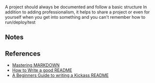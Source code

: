 A project should always be documented and follow a basic structure
In addition to adding professionalism, it helps to share a project or even for yourself when you get into something and you can't remember how to run/deploy/test

## Notes

## References

* [Mastering MARKDOWN](https://guides.github.com/features/mastering-markdown/)
* [How to Write a good README](https://bulldogjob.com/news/449-how-to-write-a-good-readme-for-your-github-project)
* [A Beginners Guide to writing a Kickass README](https://medium.com/@meakaakka/a-beginners-guide-to-writing-a-kickass-readme-7ac01da88ab3)